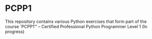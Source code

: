 # PCPP1
This repository contains various Python exercises that form part of the course 'PCPP1™ – Certified Professional Python Programmer Level 1 (In progress)
